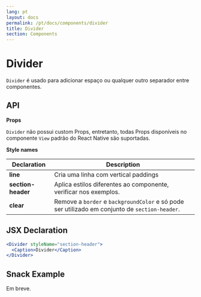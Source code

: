 ```yaml
---
lang: pt
layout: docs
permalink: /pt/docs/components/divider
title: Divider
section: Components
---
```


# Divider

`Divider` é usado para adicionar espaço ou qualquer outro separador entre componentes.

## API

**Props**

`Divider` não possui custom Props, entretanto, todas Props disponíveis no componente `View` padrão do React Native são suportadas.

**Style names**

| Declaration | Description |
|-------------|-------------|
| **line** | Cria uma linha com vertical paddings |
| **section-header** | Aplica estilos diferentes ao componente, verificar nos exemplos. |
| **clear** |  Remove a `border` e `backgroundColor` e só pode ser utilizado em conjunto de `section-header`. |

## JSX Declaration

``` jsx
<Divider styleName="section-header">
  <Caption>Divider</Caption>
</Divider>
```

## Snack Example

Em breve.
